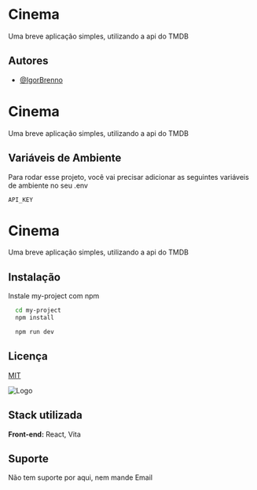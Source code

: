 
# Cinema

Uma breve aplicação simples, utilizando a api do TMDB



## Autores

- [@IgorBrenno](https://www.github.com/IgorBrenno)


# Cinema

Uma breve aplicação simples, utilizando a api do TMDB



## Variáveis de Ambiente

Para rodar esse projeto, você vai precisar adicionar as seguintes variáveis de ambiente no seu .env

`API_KEY`


# Cinema

Uma breve aplicação simples, utilizando a api do TMDB



## Instalação

Instale my-project com npm

```bash
  cd my-project
  npm install
```

```bash
  npm run dev
```
    
## Licença

[MIT](https://choosealicense.com/licenses/mit/)


![Logo](https://dev-to-uploads.s3.amazonaws.com/uploads/articles/th5xamgrr6se0x5ro4g6.png)



## Stack utilizada

**Front-end:** React, Vita



## Suporte

Não tem suporte por aqui, nem mande Email

